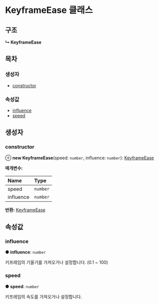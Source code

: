 # KeyframeEase 클래스

## 구조

**↳ KeyframeEase**

## 목차

### 생성자

* [constructor](keyframeease-class.md#constructor)

### 속성값

* [influence](keyframeease-class.md#influence)
* [speed](keyframeease-class.md#speed)

## 생성자

### constructor <a id="constructor"></a>

⊕ **new KeyframeEase**\(speed: `number`, influence: `number`\): [KeyframeEase](keyframeease-class.md)

**매개변수:**

| Name | Type |
| :--- | :--- |
| speed | `number` |
| influence | `number` |

**반환:** [KeyframeEase](keyframeease-class.md)

## 속성값

### influence <a id="influence"></a>

**● influence**: `number`

키프레임의 기울기를 가져오거나 설정합니다. \(0.1 ~ 100\)

### speed <a id="speed"></a>

**● speed**: `number`

키프레임의 속도를 가져오거나 설정합니다.


